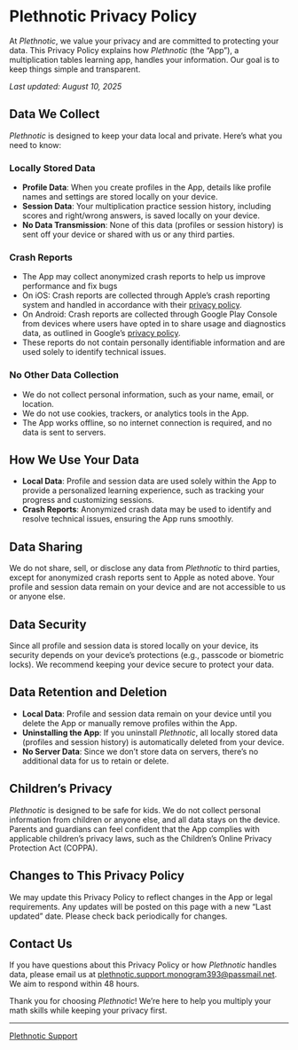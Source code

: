 # Plethnotic Privacy Policy

At *Plethnotic*, we value your privacy and are committed to protecting your data. This Privacy Policy explains how *Plethnotic* (the “App”), a multiplication tables learning app, handles your information. Our goal is to keep things simple and transparent.

*Last updated: August 10, 2025*

## Data We Collect
*Plethnotic* is designed to keep your data local and private. Here’s what you need to know:

### Locally Stored Data
- **Profile Data**: When you create profiles in the App, details like profile names and settings are stored locally on your device.
- **Session Data**: Your multiplication practice session history, including scores and right/wrong answers, is saved locally on your device.
- **No Data Transmission**: None of this data (profiles or session history) is sent off your device or shared with us or any third parties.

### Crash Reports
- The App may collect anonymized crash reports to help us improve performance and fix bugs
- On iOS: Crash reports are collected through Apple’s crash reporting system and handled in accordance with their [privacy policy](https://www.apple.com/legal/privacy/).
- On Android: Crash reports are collected through Google Play Console from devices where users have opted in to share usage and diagnostics data, as outlined in Google’s [privacy policy](https://policies.google.com/privacy).
- These reports do not contain personally identifiable information and are used solely to identify technical issues.

### No Other Data Collection
- We do not collect personal information, such as your name, email, or location.
- We do not use cookies, trackers, or analytics tools in the App.
- The App works offline, so no internet connection is required, and no data is sent to servers.

## How We Use Your Data
- **Local Data**: Profile and session data are used solely within the App to provide a personalized learning experience, such as tracking your progress and customizing sessions.
- **Crash Reports**: Anonymized crash data may be used to identify and resolve technical issues, ensuring the App runs smoothly.

## Data Sharing
We do not share, sell, or disclose any data from *Plethnotic* to third parties, except for anonymized crash reports sent to Apple as noted above. Your profile and session data remain on your device and are not accessible to us or anyone else.

## Data Security
Since all profile and session data is stored locally on your device, its security depends on your device’s protections (e.g., passcode or biometric locks). We recommend keeping your device secure to protect your data.

## Data Retention and Deletion
- **Local Data**: Profile and session data remain on your device until you delete the App or manually remove profiles within the App.
- **Uninstalling the App**: If you uninstall *Plethnotic*, all locally stored data (profiles and session history) is automatically deleted from your device.
- **No Server Data**: Since we don’t store data on servers, there’s no additional data for us to retain or delete.

## Children’s Privacy
*Plethnotic* is designed to be safe for kids. We do not collect personal information from children or anyone else, and all data stays on the device. Parents and guardians can feel confident that the App complies with applicable children’s privacy laws, such as the Children’s Online Privacy Protection Act (COPPA).

## Changes to This Privacy Policy
We may update this Privacy Policy to reflect changes in the App or legal requirements. Any updates will be posted on this page with a new “Last updated” date. Please check back periodically for changes.

## Contact Us
If you have questions about this Privacy Policy or how *Plethnotic* handles data, please email us at [plethnotic.support.monogram393@passmail.net](mailto:plethnotic.support.monogram393@passmail.net). We aim to respond within 48 hours.

Thank you for choosing *Plethnotic*! We’re here to help you multiply your math skills while keeping your privacy first.

---

[Plethnotic Support](https://github.com/SakuraDevGit/PlethnoticInfo/blob/main/README.md)
